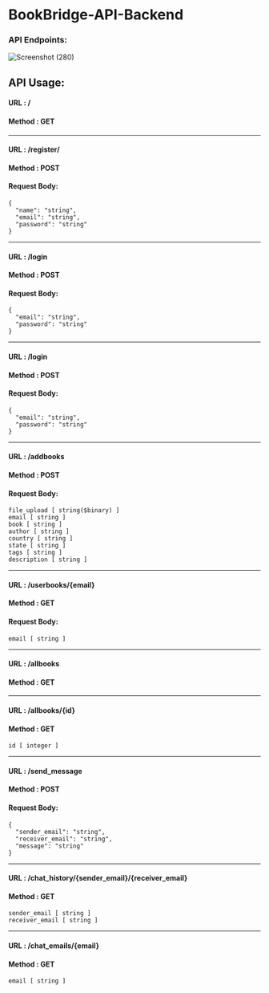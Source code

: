 # BookBridge-API-Backend

### API Endpoints:

![Screenshot (280)](https://github.com/PritamSarbajna/BookBridge-API-Backend/assets/90236635/bf03d1e9-482f-488f-9f63-df8b7a2e64fc)

## API Usage:

#### URL : /
#### Method : GET

-----------------------------------------------------------------------------------------------------

#### URL : /register/
#### Method : POST
#### Request Body:
```
{
  "name": "string",
  "email": "string",
  "password": "string"
}
```

-----------------------------------------------------------------------------------------------------

#### URL : /login
#### Method : POST
#### Request Body:
```
{
  "email": "string",
  "password": "string"
}
```

-----------------------------------------------------------------------------------------------------

#### URL : /login
#### Method : POST
#### Request Body:
```
{
  "email": "string",
  "password": "string"
}
```

-----------------------------------------------------------------------------------------------------

#### URL : /addbooks
#### Method : POST
#### Request Body:
```
file_upload [ string($binary) ]
email [ string ]
book [ string ]
author [ string ]
country [ string ]
state [ string ]
tags [ string ]
description [ string ]
```

-----------------------------------------------------------------------------------------------------

#### URL : /userbooks/{email}
#### Method : GET
#### Request Body:
```
email [ string ]
```

-------------------------------------------------------------------------------------------------------

#### URL : /allbooks
#### Method : GET

-----------------------------------------------------------------------------------------------------

#### URL : /allbooks/{id}
#### Method : GET

```
id [ integer ]
```

-----------------------------------------------------------------------------------------------------

#### URL : /send_message
#### Method : POST
#### Request Body:
```
{
  "sender_email": "string",
  "receiver_email": "string",
  "message": "string"
}
```

-----------------------------------------------------------------------------------------------------

#### URL : /chat_history/{sender_email}/{receiver_email}
#### Method : GET

```
sender_email [ string ]
receiver_email [ string ]
```

-----------------------------------------------------------------------------------------------------

#### URL : /chat_emails/{email}
#### Method : GET

```
email [ string ]
```
